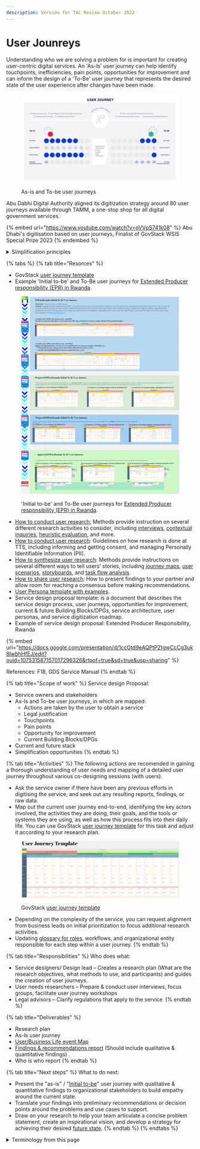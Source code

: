 ```yaml
---
description: Version for TAC Review October 2022
---
```


# User Jounreys

Understanding who we are solving a problem for is important for creating user-centric digital services. An 'As-Is' user journey can help identify touchpoints, inefficiencies, pain points, opportunities for improvement and can inform the design of a 'To-Be' user journey that represents the desired state of the user experience after changes have been made.

<figure><img src="../../.gitbook/assets/5. As-is initial-to-be user journey (1).jpg" alt=""><figcaption><p>As-is and To-be user journeys</p></figcaption></figure>

Abu Dabhi Digital Authority aligned its digitization strategy around 80 user journeys available through TAMM, a one-stop shop for all digital government services.

{% embed url="https://www.youtube.com/watch?v=oVVpS741k08" %}
Abu Dhabi's digitisation based on user journeys, Finalist of GovStack WSIS Special Prize 2023
{% endembed %}

<details>

<summary>Simplification principles </summary>

The co-design of the To-Be user journeys can be based on the following principles:

* Minimize redundancies by integrating and streamlining steps across the user journey. This can be achieved by: retrieving information required to obtain a service from registries; tailoring unified forms that are auto-filled and require only the data that does not already exist within registries.&#x20;
* Silence signifies tacitly expressed consent. Shifting the burden of proof in administrative proceedings. Example: Notifying the government of new business operations instead of requesting a business license.
* Elimination of requirements, data, or documents. Example: Validation of information through consulting the data from registries instead of requesting the user to present copies of documents.
* Reduction of the maximum term of resolution. Example: reduction in the time between application and approval for a business license.
* Extension of validity (to avoid the need for continuous renewals).
* Immediate resolution procedure. Access to registries should be completely automated, for example, obtaining birth certificates and attestation of no prosecution.

</details>

{% tabs %}
{% tab title="Resorces" %}
* GovStack [user journey template](../learning-and-exchange/artefacts.md#request-for-information-5-rfi-5)
* Example 'Initial to-be' and To-Be user journeys for [Extended Producer responsibility (EPR) in Rwanda](https://miro.com/app/board/uXjVP56Uir8=/?share\_link\_id=755323073673).

<figure><img src="../../.gitbook/assets/Screenshot 2023-03-31 171334.png" alt=""><figcaption><p>'Initial to-be' and To-Be user journeys for <a href="https://miro.com/app/board/uXjVP56Uir8=/?share_link_id=755323073673">Extended Producer responsibility (EPR) in Rwanda</a>.</p></figcaption></figure>

* [How to conduct user research:](https://methods.18f.gov/interview-checklist/) Methods provide instruction on several different research activities to consider, including [interviews](https://methods.18f.gov/stakeholder-and-user-interviews), [contextual inquiries](https://methods.18f.gov/contextual-inquiry), [heuristic evaluation](https://methods.18f.gov/heuristic-evaluation), and more.&#x20;
* [How to conduct user research](https://handbook.tts.gsa.gov/research-guidelines/): Guidelines on how research is done at TTS, including informing and getting consent, and managing Personally Identifiable Information (PII).&#x20;
* [How to synthesize user research](https://methods.18f.gov/): Methods provide instructions on several different ways to tell users’ stories, including [journey maps](https://methods.18f.gov/journey-mapping), [user scenarios](https://methods.18f.gov/user-scenarios), [storyboards](https://methods.18f.gov/storyboarding), and [task flow analysis](https://methods.18f.gov/decide/task-flow-analysis/).&#x20;
* [How to share user research](https://18f.gsa.gov/2018/02/06/getting-partners-on-board-with-research-findings/): How to present findings to your partner and allow room for reaching a consensus before making recommendations.&#x20;
* [User Persona template with examples](../learning-and-exchange/artefacts.md#user-personas).&#x20;
* Service design proposal template: is a document that describes the service design process, user journeys, opportunities for improvement, current & future Building Blocks/DPGs, service architecture, user personas, and service digitization roadmap.
* Example of service design proposal: Extended Producer Responsibility, Rwanda

{% embed url="https://docs.google.com/presentation/d/1ccGtd9eAQPtPZtgwCcCg3uk8lwbhHfEJ/edit?ouid=107531587157017296326&rtpof=true&sd=true&usp=sharing" %}

References: F18, GDS Service Manual &#x20;
{% endtab %}

{% tab title="Scope of work" %}
Service design Proposal:

* Service owners and stakeholders&#x20;
* As-Is and To-be user journeys, in which are mapped:
  * Actions are taken by the user to obtain a service
  * Legal justification
  * Touchpoints
  * Pain points
  * Opportunity for improvement
  * Current Building Blocks/DPGs
* Current and future stack
* Simplification opportunities
{% endtab %}

{% tab title="Activities" %}
The following actions are recomended in gaining a thorough understanding of  user needs and mapping of a detailed user journey throughout various co-designing sessions (with users).&#x20;

* Ask the service owner if there have been any previous efforts in digitising the service, and seek out any resulting reports, findings, or raw data.&#x20;
* Map out the current user journey end-to-end, identifying the key actors involved, the activities they are doing, their goals, and the tools or systems they are using, as well as how this process fits into their daily life. You can use GovStack [user journey template](https://govstack.gitbook.io/implementation-playbook/govstack-implementation-playbook/learning-and-exchange/artefacts#request-for-information-5-rfi-5) for this task and adjust it according to your research plan. &#x20;

<figure><img src="../../.gitbook/assets/Screenshot 2023-03-31 170153 (1).png" alt=""><figcaption><p>GovStack <a href="https://govstack.gitbook.io/implementation-playbook/govstack-implementation-playbook/learning-and-exchange/artefacts#request-for-information-5-rfi-5">user journey template</a></p></figcaption></figure>

* Depending on the complexity of the service, you can request alignment from business leads on initial prioritization to focus additional research activities.
* Updating [glossary for roles](https://govstack.gitbook.io/implementation-playbook/govstack-implementation-playbook/annex/govstack-user-profiles-taxonomy), workflows, and organizational entity responsible for each step within a user journey.&#x20;
{% endtab %}

{% tab title="Responsibilities" %}
Who does what:

* Service designers/ Design lead – Creates a research plan (What are the research objectives, what methods to use, and participants) and guides the creation of user journeys.
* User needs researchers – Prepare & conduct user interviews, focus groups, facilitate user journey workshops &#x20;
* Legal advisors – Clarify regulations that apply to the service &#x20;
{% endtab %}

{% tab title="Deliverables" %}
* Research plan &#x20;
* As-Is user journey &#x20;
* [User/Business Life event Map](https://govstack.gitbook.io/implementation-playbook/govstack-implementation-playbook/learning-and-exchange/artefacts#request-for-information-3-rfi-3)
* [Findings & recommendations report](../learning-and-exchange/artefacts.md#findings-and-recommendations-report) (Should include qualitative & quantitative findings) .
* Who is who report &#x20;
{% endtab %}

{% tab title="Next steps" %}
What to do next:

* Present the "as-is" / "[Initial to-be](https://govstack.gitbook.io/implementation-playbook/govstack-implementation-playbook/learning-and-exchange/artefacts#request-for-information-5-rfi-5)" user journey with qualitative & quantitative findings to organizational stakeholders to build empathy around the current state.&#x20;
* Translate your findings into preliminary recommendations or decision points around the problems and use cases to support.&#x20;
* Draw on your research to help your team articulate a concise problem statement, create an inspirational vision, and develop a strategy for achieving their desired [future state](https://product-guide.18f.gov/define/).&#x20;
{% endtab %}
{% endtabs %}

<details>

<summary>Terminology from this page</summary>

**Touchpoint**: A point of contact or interaction between a service and the user. Examples: physical visits to a government office, sending documents via post, phone call, sms, e-mail, voice command, and more.

**Pinpoint:** A persistent or recurring problem, as with a step within the service, that frequently inconveniences or annoys users. Example: filling multiple forms to access a service.

**Opportunity for improvement**: These are possible simplifications that can improve the user experience. Example:

</details>

